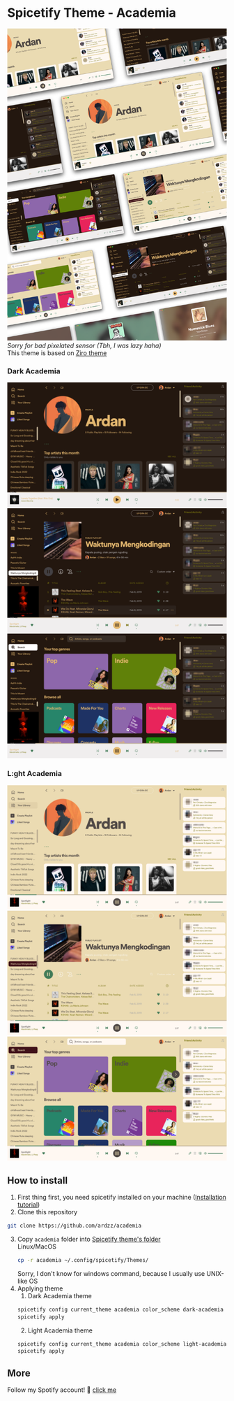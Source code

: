# Spicetify Theme - Academia
![Thumbnail](screenshots/Cover.png)
_Sorry for bad pixelated sensor (Tbh, I was lazy haha)_<br>
This theme is based on [Ziro theme](https://github.com/spicetify/spicetify-themes/tree/master/Ziro)
### Dark Academia
![Profile](screenshots/Dark%20Academia%20-%20profile%20page.png)
![Playlist](screenshots/Dark%20Academia%20-%20playlist%20page.png)
![Search](screenshots/Dark%20Academia%20-%20search%20page.png)
### L:ght Academia
![Profile](screenshots/Light%20Academia%20-%20profile%20page.png)
![Playlist](screenshots/Light%20Academia%20-%20playlist%20page.png)
![Search](screenshots/Light%20Academia%20-%20search%20page.png)

## How to install
1. First thing first, you need spicetify installed on your machine ([Installation tutorial](https://spicetify.app/docs/getting-started))
2. Clone this repository 
```bash
git clone https://github.com/ardzz/academia
```
3. Copy `academia` folder into [Spicetify theme's folder](https://spicetify.app/docs/development/customization#themes) <br>
Linux/MacOS
   ``` bash
   cp -r academia ~/.config/spicetify/Themes/
   ```
   Sorry, I don't know for windows command, because I usually use UNIX-like OS
4. Applying theme
   1. Dark Academia theme
   ```bash
   spicetify config current_theme academia color_scheme dark-academia 
   spicetify apply
   ```
   2. Light Academia theme
   ```bash
   spicetify config current_theme academia color_scheme light-academia
   spicetify apply 
   ```
## More
Follow my Spotify account! 🥹 [click me](https://open.spotify.com/user/7nfzphtr0vrnlvq5jrik6mdjq?si=30fcc35fa51c4dcc)
